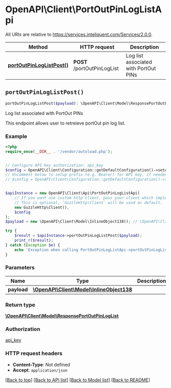 # OpenAPI\Client\PortOutPinLogListApi

All URIs are relative to https://services.inteliquent.com/Services/2.0.0.

Method | HTTP request | Description
------------- | ------------- | -------------
[**portOutPinLogListPost()**](PortOutPinLogListApi.md#portOutPinLogListPost) | **POST** /portOutPinLogList | Log list associated with PortOut PINs


## `portOutPinLogListPost()`

```php
portOutPinLogListPost($payload): \OpenAPI\Client\Model\ResponsePortOutPinLogList
```

Log list associated with PortOut PINs

This endpoint allows user to retreieve portOut pin log list.

### Example

```php
<?php
require_once(__DIR__ . '/vendor/autoload.php');


// Configure API key authorization: api_key
$config = OpenAPI\Client\Configuration::getDefaultConfiguration()->setApiKey('Authorization', 'YOUR_API_KEY');
// Uncomment below to setup prefix (e.g. Bearer) for API key, if needed
// $config = OpenAPI\Client\Configuration::getDefaultConfiguration()->setApiKeyPrefix('Authorization', 'Bearer');


$apiInstance = new OpenAPI\Client\Api\PortOutPinLogListApi(
    // If you want use custom http client, pass your client which implements `GuzzleHttp\ClientInterface`.
    // This is optional, `GuzzleHttp\Client` will be used as default.
    new GuzzleHttp\Client(),
    $config
);
$payload = new \OpenAPI\Client\Model\InlineObject138(); // \OpenAPI\Client\Model\InlineObject138

try {
    $result = $apiInstance->portOutPinLogListPost($payload);
    print_r($result);
} catch (Exception $e) {
    echo 'Exception when calling PortOutPinLogListApi->portOutPinLogListPost: ', $e->getMessage(), PHP_EOL;
}
```

### Parameters

Name | Type | Description  | Notes
------------- | ------------- | ------------- | -------------
 **payload** | [**\OpenAPI\Client\Model\InlineObject138**](../Model/InlineObject138.md)|  |

### Return type

[**\OpenAPI\Client\Model\ResponsePortOutPinLogList**](../Model/ResponsePortOutPinLogList.md)

### Authorization

[api_key](../../README.md#api_key)

### HTTP request headers

- **Content-Type**: Not defined
- **Accept**: `application/json`

[[Back to top]](#) [[Back to API list]](../../README.md#endpoints)
[[Back to Model list]](../../README.md#models)
[[Back to README]](../../README.md)
